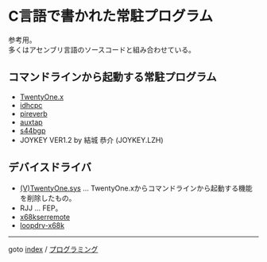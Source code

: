 # C言語で書かれた常駐プログラム
参考用。  
多くはアセンブリ言語のソースコードと組み合わせている。

## コマンドラインから起動する常駐プログラム

* [TwentyOne.x](http://retropc.net/x68000/software/disk/filename/twentyone/)
* [idhcpc](https://github.com/68fpjc/idhcpc)
* [pireverb](https://github.com/tantanGH/pireverb)
* [auxtap](https://github.com/yunkya2/x68kmisc/blob/main/auxtap/auxtap.c)
* [s44bgp](https://github.com/tantanGH/s44bgp-src)
* JOYKEY VER1.2 by 結城 恭介 (JOYKEY.LZH)


## デバイスドライバ
* [(V)TwentyOne.sys](https://github.com/kg68k/twentyonesys)
  ... TwentyOne.xからコマンドラインから起動する機能を削除したもの。
* RJJ ... FEP。
* [x68kserremote](https://github.com/yunkya2/x68kserremote)
* [loopdrv-x68k](https://github.com/yunkya2/loopdrv-x68k)


----
goto [index](../README.md) / [プログラミング](./README.md)
